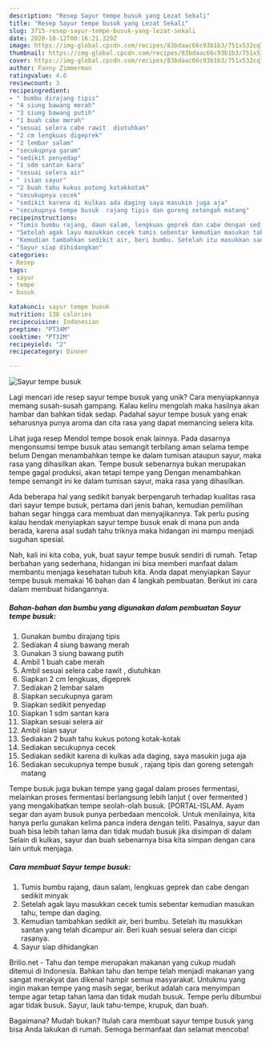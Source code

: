 ```yaml
---
description: "Resep Sayur tempe busuk yang Lezat Sekali"
title: "Resep Sayur tempe busuk yang Lezat Sekali"
slug: 3715-resep-sayur-tempe-busuk-yang-lezat-sekali
date: 2020-10-12T00:16:21.329Z
image: https://img-global.cpcdn.com/recipes/83bdaac66c93b1b3/751x532cq70/sayur-tempe-busuk-foto-resep-utama.jpg
thumbnail: https://img-global.cpcdn.com/recipes/83bdaac66c93b1b3/751x532cq70/sayur-tempe-busuk-foto-resep-utama.jpg
cover: https://img-global.cpcdn.com/recipes/83bdaac66c93b1b3/751x532cq70/sayur-tempe-busuk-foto-resep-utama.jpg
author: Fanny Zimmerman
ratingvalue: 4.6
reviewcount: 3
recipeingredient:
- " bumbu dirajang tipis"
- "4 siung bawang merah"
- "3 siung bawang putih"
- "1 buah cabe merah"
- "sesuai selera cabe rawit  diutuhkan"
- "2 cm lengkuas digeprek"
- "2 lembar salam"
- "secukupnya garam"
- "sedikit penyedap"
- "1 sdm santan kara"
- "sesuai selera air"
- " isian sayur"
- "2 buah tahu kukus potong kotakkotak"
- "secukupnya cecek"
- "sedikit karena di kulkas ada daging saya masukin juga aja"
- "secukupnya tempe busuk  rajang tipis dan goreng setengah matang"
recipeinstructions:
- "Tumis bumbu rajang, daun salam, lengkuas geprek dan cabe dengan sedikit minyak"
- "Setelah agak layu masukkan cecek tumis sebentar kemudian masukan tahu, tempe dan daging."
- "Kemudian tambahkan sedikit air, beri bumbu. Setelah itu masukkan santan yang telah dicampur air. Beri kuah sesuai selera dan cicipi rasanya."
- "Sayur siap dihidangkan"
categories:
- Resep
tags:
- sayur
- tempe
- busuk

katakunci: sayur tempe busuk 
nutrition: 138 calories
recipecuisine: Indonesian
preptime: "PT34M"
cooktime: "PT32M"
recipeyield: "2"
recipecategory: Dinner

---
```



![Sayur tempe busuk](https://img-global.cpcdn.com/recipes/83bdaac66c93b1b3/751x532cq70/sayur-tempe-busuk-foto-resep-utama.jpg)

Lagi mencari ide resep sayur tempe busuk yang unik? Cara menyiapkannya memang susah-susah gampang. Kalau keliru mengolah maka hasilnya akan hambar dan bahkan tidak sedap. Padahal sayur tempe busuk yang enak seharusnya punya aroma dan cita rasa yang dapat memancing selera kita.

Lihat juga resep Mendol tempe bosok enak lainnya. Pada dasarnya mengonsumsi tempe busuk atau semangit terbilang aman selama tempe belum Dengan menambahkan tempe ke dalam tumisan ataupun sayur, maka rasa yang dihasilkan akan. Tempe busuk sebenarnya bukan merupakan tempe gagal produksi, akan tetapi tempe yang Dengan menambahkan tempe semangit ini ke dalam tumisan sayur, maka rasa yang dihasilkan.

Ada beberapa hal yang sedikit banyak berpengaruh terhadap kualitas rasa dari sayur tempe busuk, pertama dari jenis bahan, kemudian pemilihan bahan segar hingga cara membuat dan menyajikannya. Tak perlu pusing kalau hendak menyiapkan sayur tempe busuk enak di mana pun anda berada, karena asal sudah tahu triknya maka hidangan ini mampu menjadi suguhan spesial.


Nah, kali ini kita coba, yuk, buat sayur tempe busuk sendiri di rumah. Tetap berbahan yang sederhana, hidangan ini bisa memberi manfaat dalam membantu menjaga kesehatan tubuh kita. Anda dapat menyiapkan Sayur tempe busuk memakai 16 bahan dan 4 langkah pembuatan. Berikut ini cara dalam membuat hidangannya.

<!--inarticleads1-->

##### Bahan-bahan dan bumbu yang digunakan dalam pembuatan Sayur tempe busuk:

1. Gunakan  bumbu dirajang tipis
1. Sediakan 4 siung bawang merah
1. Gunakan 3 siung bawang putih
1. Ambil 1 buah cabe merah
1. Ambil sesuai selera cabe rawit , diutuhkan
1. Siapkan 2 cm lengkuas, digeprek
1. Sediakan 2 lembar salam
1. Siapkan secukupnya garam
1. Siapkan sedikit penyedap
1. Siapkan 1 sdm santan kara
1. Siapkan sesuai selera air
1. Ambil  isian sayur
1. Sediakan 2 buah tahu kukus potong kotak-kotak
1. Sediakan secukupnya cecek
1. Sediakan sedikit karena di kulkas ada daging, saya masukin juga aja
1. Sediakan secukupnya tempe busuk , rajang tipis dan goreng setengah matang


Tempe busuk juga bukan tempe yang gagal dalam proses fermentasi, melainkan proses fermentasi berlangsung lebih lanjut ( over fermented ) yang mengakibatkan tempe seolah-olah busuk. [PORTAL-ISLAM. Ayam segar dan ayam busuk punya perbedaan mencolok. Untuk menilainya, kita hanya perlu gunakan kelima panca indera dengan teliti. Pasalnya, sayur dan buah bisa lebih tahan lama dan tidak mudah busuk jika disimpan di dalam Selain di kulkas, sayur dan buah sebenarnya bisa kita simpan dengan cara lain untuk menjaga. 

<!--inarticleads2-->

##### Cara membuat Sayur tempe busuk:

1. Tumis bumbu rajang, daun salam, lengkuas geprek dan cabe dengan sedikit minyak
1. Setelah agak layu masukkan cecek tumis sebentar kemudian masukan tahu, tempe dan daging.
1. Kemudian tambahkan sedikit air, beri bumbu. Setelah itu masukkan santan yang telah dicampur air. Beri kuah sesuai selera dan cicipi rasanya.
1. Sayur siap dihidangkan


Brilio.net - Tahu dan tempe merupakan makanan yang cukup mudah ditemui di Indonesia. Bahkan tahu dan tempe telah menjadi makanan yang sangat merakyat dan dikenal hampir semua masyarakat. Untukmu yang ingin makan tempe yang masih segar, berikut adalah cara menyimpan tempe agar tetap tahan lama dan tidak mudah busuk. Tempe perlu dibumbui agar tidak busuk. Sayur, lauk tahu-tempe, krupuk, dan buah. 

Bagaimana? Mudah bukan? Itulah cara membuat sayur tempe busuk yang bisa Anda lakukan di rumah. Semoga bermanfaat dan selamat mencoba!

